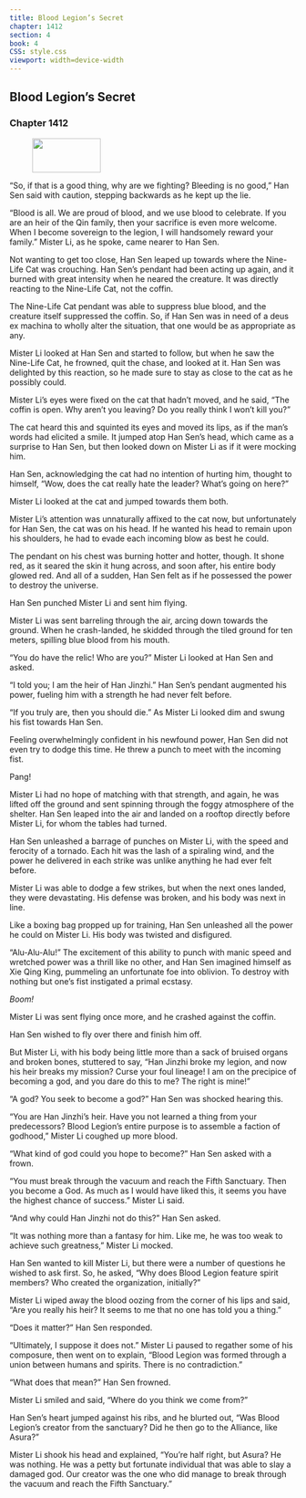 ```yaml
---
title: Blood Legion’s Secret
chapter: 1412
section: 4
book: 4
CSS: style.css
viewport: width=device-width
---
```


## Blood Legion’s Secret

### Chapter 1412

<figure>
	<img src="../Images/gem.gif" alt="" id="gem" width="120" height="60" />
</figure>

“So, if that is a good thing, why are we fighting? Bleeding is no good,” Han Sen said with caution, stepping backwards as he kept up the lie.

“Blood is all. We are proud of blood, and we use blood to celebrate. If you are an heir of the Qin family, then your sacrifice is even more welcome. When I become sovereign to the legion, I will handsomely reward your family.” Mister Li, as he spoke, came nearer to Han Sen.

Not wanting to get too close, Han Sen leaped up towards where the Nine-Life Cat was crouching. Han Sen’s pendant had been acting up again, and it burned with great intensity when he neared the creature. It was directly reacting to the Nine-Life Cat, not the coffin.

The Nine-Life Cat pendant was able to suppress blue blood, and the creature itself suppressed the coffin. So, if Han Sen was in need of a deus ex machina to wholly alter the situation, that one would be as appropriate as any.

Mister Li looked at Han Sen and started to follow, but when he saw the Nine-Life Cat, he frowned, quit the chase, and looked at it. Han Sen was delighted by this reaction, so he made sure to stay as close to the cat as he possibly could.

Mister Li’s eyes were fixed on the cat that hadn’t moved, and he said, “The coffin is open. Why aren’t you leaving? Do you really think I won’t kill you?”

The cat heard this and squinted its eyes and moved its lips, as if the man’s words had elicited a smile. It jumped atop Han Sen’s head, which came as a surprise to Han Sen, but then looked down on Mister Li as if it were mocking him.

Han Sen, acknowledging the cat had no intention of hurting him, thought to himself, “Wow, does the cat really hate the leader? What’s going on here?”

Mister Li looked at the cat and jumped towards them both.

Mister Li’s attention was unnaturally affixed to the cat now, but unfortunately for Han Sen, the cat was on his head. If he wanted his head to remain upon his shoulders, he had to evade each incoming blow as best he could.

The pendant on his chest was burning hotter and hotter, though. It shone red, as it seared the skin it hung across, and soon after, his entire body glowed red. And all of a sudden, Han Sen felt as if he possessed the power to destroy the universe.

Han Sen punched Mister Li and sent him flying.

Mister Li was sent barreling through the air, arcing down towards the ground. When he crash-landed, he skidded through the tiled ground for ten meters, spilling blue blood from his mouth.

“You do have the relic! Who are you?” Mister Li looked at Han Sen and asked.

“I told you; I am the heir of Han Jinzhi.” Han Sen’s pendant augmented his power, fueling him with a strength he had never felt before.

“If you truly are, then you should die.” As Mister Li looked dim and swung his fist towards Han Sen.

Feeling overwhelmingly confident in his newfound power, Han Sen did not even try to dodge this time. He threw a punch to meet with the incoming fist.

Pang!

Mister Li had no hope of matching with that strength, and again, he was lifted off the ground and sent spinning through the foggy atmosphere of the shelter. Han Sen leaped into the air and landed on a rooftop directly before Mister Li, for whom the tables had turned.

Han Sen unleashed a barrage of punches on Mister Li, with the speed and ferocity of a tornado. Each hit was the lash of a spiraling wind, and the power he delivered in each strike was unlike anything he had ever felt before.

Mister Li was able to dodge a few strikes, but when the next ones landed, they were devastating. His defense was broken, and his body was next in line.

Like a boxing bag propped up for training, Han Sen unleashed all the power he could on Mister Li. His body was twisted and disfigured.

“Alu-Alu-Alu!” The excitement of this ability to punch with manic speed and wretched power was a thrill like no other, and Han Sen imagined himself as Xie Qing King, pummeling an unfortunate foe into oblivion. To destroy with nothing but one’s fist instigated a primal ecstasy.

*Boom!*

Mister Li was sent flying once more, and he crashed against the coffin.

Han Sen wished to fly over there and finish him off.

But Mister Li, with his body being little more than a sack of bruised organs and broken bones, stuttered to say, “Han Jinzhi broke my legion, and now his heir breaks my mission? Curse your foul lineage! I am on the precipice of becoming a god, and you dare do this to me? The right is mine!”

“A god? You seek to become a god?” Han Sen was shocked hearing this.

“You are Han Jinzhi’s heir. Have you not learned a thing from your predecessors? Blood Legion’s entire purpose is to assemble a faction of godhood,” Mister Li coughed up more blood.

“What kind of god could you hope to become?” Han Sen asked with a frown.

“You must break through the vacuum and reach the Fifth Sanctuary. Then you become a God. As much as I would have liked this, it seems you have the highest chance of success.” Mister Li said.

“And why could Han Jinzhi not do this?” Han Sen asked.

“It was nothing more than a fantasy for him. Like me, he was too weak to achieve such greatness,” Mister Li mocked.

Han Sen wanted to kill Mister Li, but there were a number of questions he wished to ask first. So, he asked, “Why does Blood Legion feature spirit members? Who created the organization, initially?”

Mister Li wiped away the blood oozing from the corner of his lips and said, “Are you really his heir? It seems to me that no one has told you a thing.”

“Does it matter?” Han Sen responded.

“Ultimately, I suppose it does not.” Mister Li paused to regather some of his composure, then went on to explain, “Blood Legion was formed through a union between humans and spirits. There is no contradiction.”

“What does that mean?” Han Sen frowned.

Mister Li smiled and said, “Where do you think we come from?”

Han Sen’s heart jumped against his ribs, and he blurted out, “Was Blood Legion’s creator from the sanctuary? Did he then go to the Alliance, like Asura?”

Mister Li shook his head and explained, “You’re half right, but Asura? He was nothing. He was a petty but fortunate individual that was able to slay a damaged god. Our creator was the one who did manage to break through the vacuum and reach the Fifth Sanctuary.”